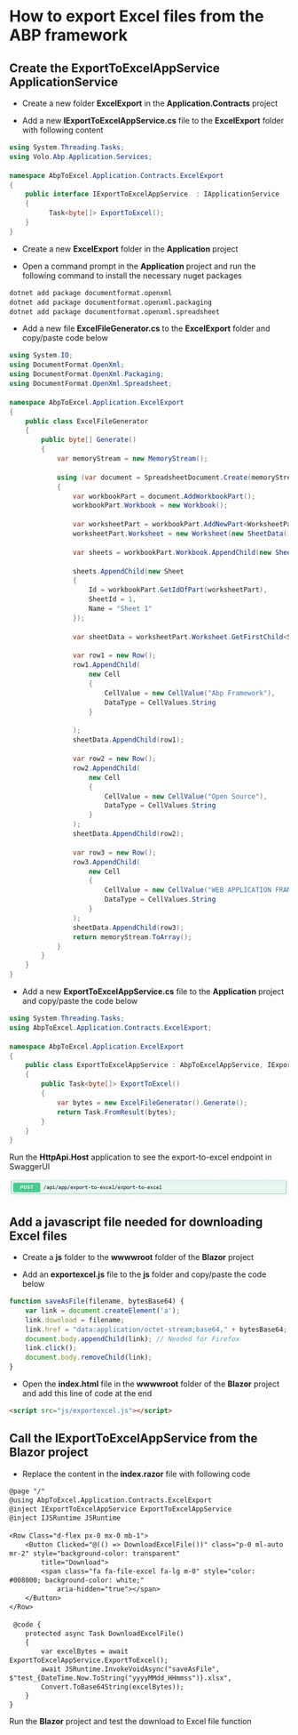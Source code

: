 # How to export Excel files from the ABP framework

## Create the ExportToExcelAppService ApplicationService

* Create a new folder **ExcelExport** in the **Application.Contracts** project

* Add a new **IExportToExcelAppService.cs** file to the **ExcelExport** folder with following content

```csharp
using System.Threading.Tasks;
using Volo.Abp.Application.Services;

namespace AbpToExcel.Application.Contracts.ExcelExport
{
    public interface IExportToExcelAppService  : IApplicationService
    {
          Task<byte[]> ExportToExcel();
    }
}

```

* Create a new **ExcelExport** folder in the **Application** project

* Open a command prompt in the **Application** project and run the following command to install the necessary nuget packages

```bash
dotnet add package documentformat.openxml
dotnet add package documentformat.openxml.packaging
dotnet add package documentformat.openxml.spreadsheet
```

* Add a new file **ExcelFileGenerator.cs** to the **ExcelExport** folder and copy/paste code below

```csharp
using System.IO;
using DocumentFormat.OpenXml;
using DocumentFormat.OpenXml.Packaging;
using DocumentFormat.OpenXml.Spreadsheet;

namespace AbpToExcel.Application.ExcelExport
{
    public class ExcelFileGenerator
    {
        public byte[] Generate()
        {
            var memoryStream = new MemoryStream();

            using (var document = SpreadsheetDocument.Create(memoryStream, SpreadsheetDocumentType.Workbook))
            {
                var workbookPart = document.AddWorkbookPart();
                workbookPart.Workbook = new Workbook();

                var worksheetPart = workbookPart.AddNewPart<WorksheetPart>();
                worksheetPart.Worksheet = new Worksheet(new SheetData());

                var sheets = workbookPart.Workbook.AppendChild(new Sheets());

                sheets.AppendChild(new Sheet
                {
                    Id = workbookPart.GetIdOfPart(worksheetPart),
                    SheetId = 1,
                    Name = "Sheet 1"
                });

                var sheetData = worksheetPart.Worksheet.GetFirstChild<SheetData>();

                var row1 = new Row();
                row1.AppendChild(
                    new Cell
                    {
                        CellValue = new CellValue("Abp Framework"),
                        DataType = CellValues.String
                    }

                );
                sheetData.AppendChild(row1);

                var row2 = new Row();
                row2.AppendChild(
                    new Cell
                    {
                        CellValue = new CellValue("Open Source"),
                        DataType = CellValues.String
                    }
                );
                sheetData.AppendChild(row2);

                var row3 = new Row();
                row3.AppendChild(
                    new Cell
                    {
                        CellValue = new CellValue("WEB APPLICATION FRAMEWORK"),
                        DataType = CellValues.String
                    }
                );
                sheetData.AppendChild(row3);
                return memoryStream.ToArray();
            }
        }
    }
}

```

* Add a new **ExportToExcelAppService.cs** file to the **Application** project and copy/paste the code below

```csharp
using System.Threading.Tasks;
using AbpToExcel.Application.Contracts.ExcelExport;

namespace AbpToExcel.Application.ExcelExport
{
    public class ExportToExcelAppService : AbpToExcelAppService, IExportToExcelAppService
    {
        public Task<byte[]> ExportToExcel()
        {
            var bytes = new ExcelFileGenerator().Generate();
            return Task.FromResult(bytes);
        }
    }
}

```

Run the **HttpApi.Host** application to see the export-to-excel endpoint in SwaggerUI

![swagger-ui](exporttoexcel.jpg)

## Add a javascript file needed for downloading Excel files

* Create a **js** folder to the **wwwwroot** folder of the **Blazor** project

* Add an **exportexcel.js** file to the **js** folder and copy/paste the code below

```javascript
function saveAsFile(filename, bytesBase64) {
    var link = document.createElement('a');
    link.download = filename;
    link.href = "data:application/octet-stream;base64," + bytesBase64;
    document.body.appendChild(link); // Needed for Firefox
    link.click();
    document.body.removeChild(link);
}
```

* Open the **index.html** file in the **wwwwroot** folder of the **Blazor** project and add this line of code at the end

```html
<script src="js/exportexcel.js"></script>
```

## Call the IExportToExcelAppService from the Blazor project

* Replace the content in the **index.razor** file with following code

```razor
@page "/"
@using AbpToExcel.Application.Contracts.ExcelExport
@inject IExportToExcelAppService ExportToExcelAppService
@inject IJSRuntime JSRuntime

<Row Class="d-flex px-0 mx-0 mb-1">
    <Button Clicked="@(() => DownloadExcelFile())" class="p-0 ml-auto mr-2" style="background-color: transparent"
        title="Download">
        <span class="fa fa-file-excel fa-lg m-0" style="color: #008000; background-color: white;"
            aria-hidden="true"></span>
    </Button>
</Row>

 @code {
    protected async Task DownloadExcelFile()
    {
        var excelBytes = await ExportToExcelAppService.ExportToExcel();
        await JSRuntime.InvokeVoidAsync("saveAsFile", $"test_{DateTime.Now.ToString("yyyyMMdd_HHmmss")}.xlsx",
        Convert.ToBase64String(excelBytes));
    }
}
```

Run the **Blazor** project and test the download to Excel file function
